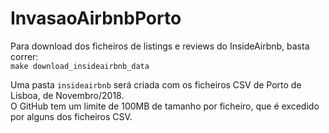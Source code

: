 # InvasaoAirbnbPorto

Para download dos ficheiros de listings e reviews do InsideAirbnb, basta correr:  
```make download_insideairbnb_data```

Uma pasta ```insideairbnb``` será criada com os ficheiros CSV de Porto de Lisboa, de Novembro/2018.  
O GitHub tem um limite de 100MB de tamanho por ficheiro, que é excedido por alguns dos ficheiros CSV.